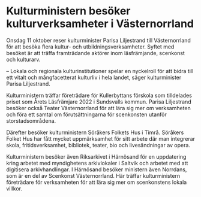 # Kulturministern besöker kulturverksamheter i Västernorrland

Onsdag 11 oktober reser kulturminister Parisa Liljestrand till Västernorrland för att besöka flera kultur- och utbildningsverksamheter. Syftet med besöket är att träffa framträdande aktörer inom läsfrämjande, scenkonst och kulturarv.

– Lokala och regionala kulturinstitutioner spelar en nyckelroll för att bidra till ett vitalt och mångfacetterat kulturliv i hela landet, säger kulturminister Parisa Liljestrand.

Kulturministern träffar företrädare för Kullerbyttans förskola som tilldelades priset som Årets Läsfrämjare 2022 i Sundsvalls kommun. Parisa Liljestrand besöker också Teater Västernorrland för att lära sig mer om verksamheten och föra ett samtal om förutsättningarna för scenkonsten utanför storstadsområdena.

Därefter besöker kulturministern Söråkers Folkets Hus i Timrå. Söråkers Folket Hus har fått mycket uppmärksamhet för sitt arbete där man integrerar skola, fritidsverksamhet, bibliotek, teater, bio och livesändningar av opera.

Kulturministern besöker även Riksarkivet i Härnösand för en uppdatering kring arbetet med myndighetens arkivlokaler i Saltvik och arbetet med att digitisera arkivhandlingar. I Härnösand besöker ministern även Norrdans, som är en del av Scenkonst Västernorrland. Här träffar kulturministern företrädare för verksamheten för att lära sig mer om scenkonstens lokala villkor.
